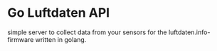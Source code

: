 # Go Luftdaten API

simple server to collect data from your sensors for the luftdaten.info-firmware
 written in golang.
